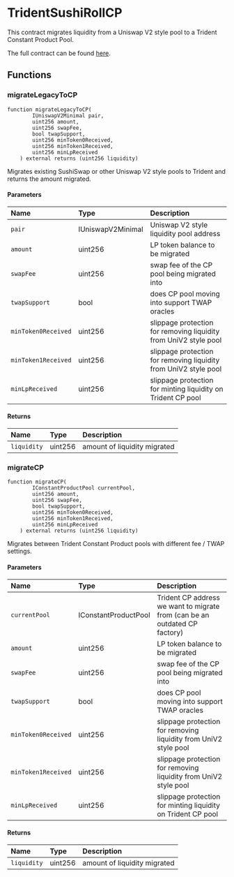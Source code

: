 # TridentSushiRollCP

This contract migrates liquidity from a Uniswap V2 style pool to a Trident Constant Product Pool.

The full contract can be found [here](https://github.com/sushiswap/trident/blob/master/contracts/migration/TridentSushiRollCP.sol).

## Functions

### migrateLegacyToCP

```solidity
function migrateLegacyToCP(
        IUniswapV2Minimal pair,
        uint256 amount,
        uint256 swapFee,
        bool twapSupport,
        uint256 minToken0Received,
        uint256 minToken1Received,
        uint256 minLpReceived
    ) external returns (uint256 liquidity)
```

Migrates existing SushiSwap or other Uniswap V2 style pools to Trident and returns the amount migrated.

#### Parameters

| Name                | Type              | Description                                                      |
| :------------------ | :---------------- | :--------------------------------------------------------------- |
| `pair`              | IUniswapV2Minimal | Uniswap V2 style liquidity pool address                          |
| `amount`            | uint256           | LP token balance to be migrated                                  |
| `swapFee`           | uint256           | swap fee of the CP pool being migrated into                      |
| `twapSupport`       | bool              | does CP pool moving into support TWAP oracles                    |
| `minToken0Received` | uint256           | slippage protection for removing liquidity from UniV2 style pool |
| `minToken1Received` | uint256           | slippage protection for removing liquidity from UniV2 style pool |
| `minLpReceived`     | uint256           | slippage protection for minting liquidity on Trident CP pool     |

#### Returns

| Name        | Type    | Description                  |
| :---------- | :------ | :--------------------------- |
| `liquidity` | uint256 | amount of liquidity migrated |

### migrateCP

```solidity
function migrateCP(
        IConstantProductPool currentPool,
        uint256 amount,
        uint256 swapFee,
        bool twapSupport,
        uint256 minToken0Received,
        uint256 minToken1Received,
        uint256 minLpReceived
    ) external returns (uint256 liquidity)
```

Migrates between Trident Constant Product pools with different fee / TWAP settings.

#### Parameters

| Name | Type | Description |
| :-- | :-- | :-- |
| `currentPool` | IConstantProductPool | Trident CP address we want to migrate from (can be an outdated CP factory) |
| `amount` | uint256 | LP token balance to be migrated |
| `swapFee` | uint256 | swap fee of the CP pool being migrated into |
| `twapSupport` | bool | does CP pool moving into support TWAP oracles |
| `minToken0Received` | uint256 | slippage protection for removing liquidity from UniV2 style pool |
| `minToken1Received` | uint256 | slippage protection for removing liquidity from UniV2 style pool |
| `minLpReceived` | uint256 | slippage protection for minting liquidity on Trident CP pool |

#### Returns

| Name        | Type    | Description                  |
| :---------- | :------ | :--------------------------- |
| `liquidity` | uint256 | amount of liquidity migrated |
